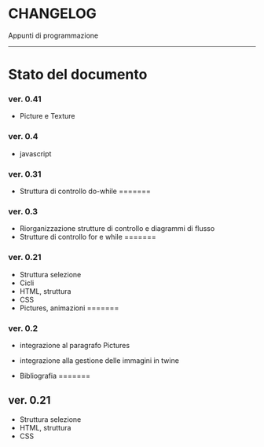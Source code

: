 CHANGELOG
=========

Appunti di programmazione
- - - - - - - - - - - - -

# Stato del documento

### ver. 0.41
* Picture e Texture

### ver. 0.4
* javascript

### ver. 0.31
* Struttura di controllo do-while
=======

### ver. 0.3
* Riorganizzazione strutture di controllo e diagrammi di flusso
* Strutture di controllo for e while 
=======

### ver. 0.21
* Struttura selezione
* Cicli
* HTML, struttura
* CSS
* Pictures, animazioni
=======

### ver. 0.2

* integrazione al paragrafo Pictures
* integrazione alla gestione delle immagini in twine

* Bibliografia
=======

## ver. 0.21
- Struttura selezione
- HTML, struttura
- CSS
